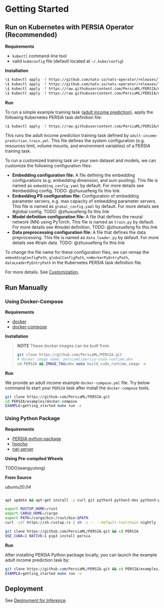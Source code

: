 # Getting Started

<!-- - [Use Docker Images](#use-docker-images)
    - [Using pre-built images](#using-pre-built-images)
    - [Building the image locally](#building-the-image-locally)
- [Install Manually](#install-manually)
    - [Common Requirements](#common-requirements)
    - [Install from Pip](#install-from-pip)
    - [Install from source](#install-from-source) -->

## Run on Kubernetes with PERSIA Operator (Recommended)

**Requirements**

* `kubectl` command-line tool
* valid `kubeconfig` file (default located at `~/.kube/config`)

**Installation**

```bash
\$ kubectl apply -f https://github.com/nats-io/nats-operator/releases/latest/download/00-prereqs.yaml
\$ kubectl apply -f https://github.com/nats-io/nats-operator/releases/latest/download/10-deployment.yaml
\$ kubectl apply -f https://raw.githubusercontent.com/PersiaML/PERSIA/main/k8s/resources/jobs.persia.com.yaml
\$ kubectl apply -f https://raw.githubusercontent.com/PersiaML/PERSIA/main/k8s/resources/operator.persia.com.yaml
```

**Run**

To run a simple example training task ([adult income prediction](https://archive.ics.uci.edu/ml/machine-learning-databases/adult/)), apply the following Kubernetes PERSIA task definition file:

```bash
\$ kubectl apply -f https://raw.githubusercontent.com/PersiaML/PERSIA/main/k8s/example/adult-income-prediction.train.yml
```

This runs the adult income prediction training task defined by `adult-income-prediction.train.yml`. This file defines the system configuration (e.g. resources limit, volume mounts, and environment variables) of a PERSIA training task.

To run a customized training task on your own dataset and models, we can customize the following configuration files:

- **Embedding configuration file:** A file defining the embedding configurations (e.g. embedding dimension, and sum pooling). This file is named as `embedding_config.yaml` by default. For more details see #embedding config. TODO: @zhuxuefeng fix this link
- **Embedding PS configuration file:** Configuration of embedding parameter servers, e.g. max capacity of embedding parameter servers. This file is named as `global_config.yaml` by default. For more details see #global config. TODO: @zhuxuefeng fix this link
- **Model definition configuration file:** A file that defines the neural network (NN) using PyTorch. This file is named as `train.py` by default. For more details see #model definition. TODO: @zhuxuefeng fix this link
- **Data preprocessing configuration file:** A file that defines the data preprocessing. This file is named as `data_loader.py` by default. For more details see #train data. TODO: @zhuxuefeng fix this link

To change the file name for these configuration files, we can remap the `embeddingConfigPath`, `globalConfigPath`, `nnWorkerPyEntryPath`, `dataLoaderPyEntryPath` in the Kubernetes PERSIA task definition file.

For more details. See [Customization](../customize-a-persia-job/index.md).

## Run Manually

### Using Docker-Compose

**Requirements**

* [docker](https://docs.docker.com/engine/install/ubuntu/)
* [docker-compose](https://docs.docker.com/compose/)

**Installation**

> **NOTE** These docker images can be built from 
> ```bash
> git clone https://github.com/PersiaML/PERSIA.git
> # docker image name: persiaml/persia-cuda-runtime:dev
> cd PERSIA && IMAGE_TAG=dev make build_cuda_runtime_image -e
> ```

**Run**

We provide an adult income example `docker-compose.yml` file. Try below command to start your `PERSIA` task after install the `docker-compose` tools.

```bash
git clone https://github.com/PersiaML/PERSIA.git
cd PERSIA/examples/docker-compose
EXAMPLE=getting_started make run -e
```

### Using Python Package

**Requirements**

* [PERSIA python package](https://pypi.org/project/persia/) 
* [honcho](https://github.com/nickstenning/honcho) 
* [nat-server](https://github.com/nats-io/nats-server/releases)

**Using Pre-compiled Wheels**

TODO(wangyulong)

**From Source**

_ubuntu20.04_
```bash

apt update && apt-get install -y curl git python3 python3-dev python3-pip 

export RUSTUP_HOME=/rust
export CARGO_HOME=/cargo
export PATH=/cargo/bin:/rust/bin:$PATH
curl -sSf https://sh.rustup.rs | sh -s -- --default-toolchain nightly -y --profile default --no-modify-path

git clone https://github.com/PersiaML/PERSIA.git && cd PERSIA 
USE_CUDA=1 NATIVE=1 pip3 install persia
```

**Run**

After installing PERSIA Python package locally, you can launch the example adult income prediction task by:

```bash
git clone https://github.com/PersiaML/PERSIA.git && cd PERSIA/examples/honcho   # TODO: use dataset name for example dir
EXAMPLE=getting_started make run -e
```

## Deployment

See [Deployment for Inference](../inference/index.md).
